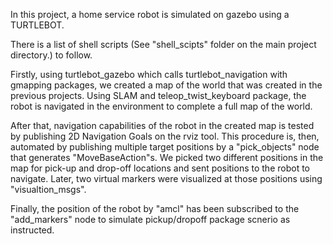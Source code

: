 In this project, a home service robot is simulated on gazebo using a TURTLEBOT.

There is a list of shell scripts (See "shell\_scipts" folder on the main project directory.) to follow. 

Firstly, using turtlebot\_gazebo which calls turtlebot_navigation with gmapping packages, we created a map of the world that was created in the previous projects. Using SLAM and teleop\_twist\_keyboard package, the robot is navigated in the environment to complete a full map of the world. 

After that, navigation capabilities of the robot in the created map is tested by publishing 2D Navigation Goals on the rviz tool. This procedure is, then, automated by publishing multiple target positions by a "pick\_objects" node that generates "MoveBaseAction"s. We picked two different positions in the map for pick-up and drop-off locations and sent positions to the robot to navigate. Later, two virtual markers were visualized at those positions using "visualtion\_msgs".

Finally, the position of the robot by "amcl" has been subscribed to the "add_markers" node to simulate pickup/dropoff package scnerio as instructed. 
